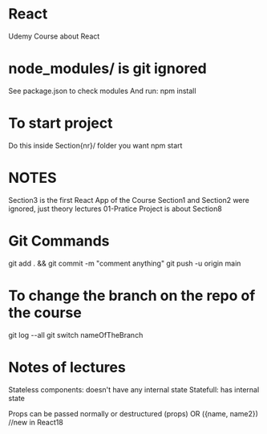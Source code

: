# React

Udemy Course about React

# node_modules/ is git ignored

See package.json to check modules
And run: npm install

# To start project

Do this inside Section{nr}/ folder you want
npm start

# NOTES

Section3 is the first React App of the Course
Section1 and Section2 were ignored, just theory lectures
01-Pratice Project is about Section8

# Git Commands

git add . && git commit -m "comment anything"
git push -u origin main

# To change the branch on the repo of the course

git log --all
git switch nameOfTheBranch

# Notes of lectures

Stateless components: doesn't have any internal state
Statefull: has internal state

Props can be passed normally or destructured
(props) OR
({name, name2}) //new in React18
